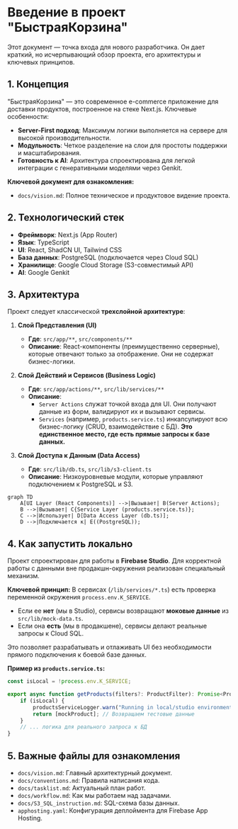 # Введение в проект "БыстраяКорзина"

Этот документ — точка входа для нового разработчика. Он дает краткий, но исчерпывающий обзор проекта, его архитектуры и ключевых принципов.

## 1. Концепция

"БыстраяКорзина" — это современное e-commerce приложение для доставки продуктов, построенное на стеке Next.js. Ключевые особенности:
- **Server-First подход**: Максимум логики выполняется на сервере для высокой производительности.
- **Модульность**: Четкое разделение на слои для простоты поддержки и масштабирования.
- **Готовность к AI**: Архитектура спроектирована для легкой интеграции с генеративными моделями через Genkit.

**Ключевой документ для ознакомления:**
- `docs/vision.md`: Полное техническое и продуктовое видение проекта.

## 2. Технологический стек

- **Фреймворк**: Next.js (App Router)
- **Язык**: TypeScript
- **UI**: React, ShadCN UI, Tailwind CSS
- **База данных**: PostgreSQL (подключается через Cloud SQL)
- **Хранилище**: Google Cloud Storage (S3-совместимый API)
- **AI**: Google Genkit

## 3. Архитектура

Проект следует классической **трехслойной архитектуре**:

1.  **Слой Представления (UI)**
    - **Где**: `src/app/**`, `src/components/**`
    - **Описание**: React-компоненты (преимущественно серверные), которые отвечают только за отображение. Они не содержат бизнес-логики.

2.  **Слой Действий и Сервисов (Business Logic)**
    - **Где**: `src/app/actions/**`, `src/lib/services/**`
    - **Описание**:
        - `Server Actions` служат точкой входа для UI. Они получают данные из форм, валидируют их и вызывают сервисы.
        - `Services` (например, `products.service.ts`) инкапсулируют всю бизнес-логику (CRUD, взаимодействие с БД). **Это единственное место, где есть прямые запросы к базе данных.**

3.  **Слой Доступа к Данным (Data Access)**
    - **Где**: `src/lib/db.ts`, `src/lib/s3-client.ts`
    - **Описание**: Низкоуровневые модули, которые управляют подключением к PostgreSQL и S3.

```mermaid
graph TD
    A[UI Layer (React Components)] -->|Вызывает| B(Server Actions);
    B -->|Вызывает| C{Service Layer (products.service.ts)};
    C -->|Использует| D[Data Access Layer (db.ts)];
    D -->|Подключается к| E((PostgreSQL));
```

## 4. Как запустить локально

Проект спроектирован для работы в **Firebase Studio**. Для корректной работы с данными вне продакшн-окружения реализован специальный механизм.

**Ключевой принцип:**
В сервисах (`/lib/services/*.ts`) есть проверка переменной окружения `process.env.K_SERVICE`.
- Если ее **нет** (мы в Studio), сервисы возвращают **моковые данные** из `src/lib/mock-data.ts`.
- Если она **есть** (мы в продакшене), сервисы делают реальные запросы к Cloud SQL.

Это позволяет разрабатывать и отлаживать UI без необходимости прямого подключения к боевой базе данных.

**Пример из `products.service.ts`:**
```typescript
const isLocal = !process.env.K_SERVICE;

export async function getProducts(filters?: ProductFilter): Promise<Product[]> {
    if (isLocal) {
        productsServiceLogger.warn("Running in local/studio environment. Returning mock products.");
        return [mockProduct]; // Возвращаем тестовые данные
    }
    // ... логика для реального запроса к БД
}
```

## 5. Важные файлы для ознакомления

- `docs/vision.md`: Главный архитектурный документ.
- `docs/conventions.md`: Правила написания кода.
- `docs/tasklist.md`: Актуальный план работ.
- `docs/workflow.md`: Как мы работаем над задачами.
- `docs/S3_SQL_instruction.md`: SQL-схема базы данных.
- `apphosting.yaml`: Конфигурация деплоймента для Firebase App Hosting.
